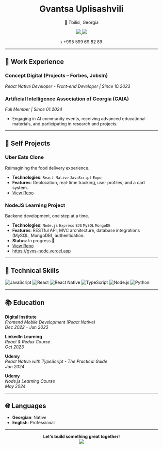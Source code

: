<div align="center">
 
  <h1>Gvantsa Uplisashvili</h1>
  <p>📍 Tbilisi, Georgia</p>
  <a href="mailto:gvanca.uplisashvili@gmail.com">
    <img src="https://img.shields.io/badge/Email-D14836?style=for-the-badge&logo=gmail&logoColor=white" />
  </a>
  <a href="https://www.linkedin.com/in/gvantsa-uplisashvili-57b543253/">
    <img src="https://img.shields.io/badge/LinkedIn-0077B5?style=for-the-badge&logo=linkedin&logoColor=white" />
  </a>
  <p>📞 +995 599 69 82 89</p>
</div>

---

## 💼 Work Experience

### Concept Digital (Projects – Forbes, JobsIn)
_React Native Developer - Front-end Developer | Since 10.2023_

### Artificial Intelligence Association of Georgia (GAIA)
_Full Member | Since 01.2024_
- Engaging in AI community events, receiving advanced educational materials, and participating in research and projects.

---

## 🎨 Self Projects

### Uber Eats Clone
Reimagining the food delivery experience.
- **Technologies**: `React Native` `JavaScript` `Expo`
- **Features**: Geolocation, real-time tracking, user profiles, and a cart system.
- [View Repo](https://github.com/usarnameMe/Uber-app)

### NodeJS Learning Project
Backend development, one step at a time.
- **Technologies**: `Node.js` `Express` `EJS` `MySQL` `MongoDB`
- **Features**: RESTful API, MVC architecture, database integrations (MySQL, MongoDB), authentication.
- **Status**: In progress 🚧
- [View Repo](https://github.com/usarnameMe/NodeJS-learning)
- https://gvns-node.vercel.app

---

## 🧰 Technical Skills

![JavaScript](https://img.shields.io/badge/JavaScript-F7DF1E?style=for-the-badge&logo=javascript&logoColor=black)
![React](https://img.shields.io/badge/React-61DAFB?style=for-the-badge&logo=react&logoColor=white)
![React Native](https://img.shields.io/badge/React_Native-0088CC?style=for-the-badge&logo=react&logoColor=white)
![TypeScript](https://img.shields.io/badge/TypeScript-007ACC?style=for-the-badge&logo=typescript&logoColor=white)
![Node.js](https://img.shields.io/badge/Node.js-43853D?style=for-the-badge&logo=node.js&logoColor=white)
![Python](https://img.shields.io/badge/Python-3776AB?style=for-the-badge&logo=python&logoColor=white)

---

## 📚 Education

**Digital Institute**  
_Frontend Mobile Development (React Native)_  
_Dec 2022 – Jun 2023_

**LinkedIn Learning**  
_React & Redux Course_  
_Oct 2023_

**Udemy**  
_React Native with TypeScript - The Practical Guide_  
_Jan 2024_

**Udemy**  
_Node.js Learning Course_  
_May 2024_

---

## 🌐 Languages

- **Georgian**: Native  
- **English**: Professional

---

<div align="center">
  <b>Let's build something great together!</b><br>
  <a href="https://github.com/usarnameMe?tab=repositories" title="Check out my projects!">
    <img src="https://img.shields.io/badge/-Projects-%23181717?style=for-the-badge&logo=github&logoColor=white" />
  </a>
</div>
